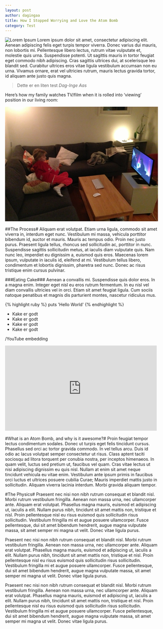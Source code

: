 ```yaml
---
layout: post
author: dagingaa
title: How I Stopped Worrying and Love the Atom Bomb
category: Test
---
```

![Lorem Ipsum](http://placehold.it/750x300 "test")
Lorem ipsum dolor sit amet, consectetur adipiscing elit. Aenean adipiscing felis eget turpis tempor viverra. Donec varius dui mauris, non lobortis mi. Pellentesque libero lectus, rutrum vitae vulputate et, molestie quis urna. Suspendisse potenti. Ut sagittis mauris in tortor feugiat eget commodo nibh adipiscing. Cras sagittis ultrices dui, at scelerisque leo blandit sed. Curabitur ultrices eros vitae ligula vestibulum accumsan non eu urna. Vivamus ornare, erat vel ultricies rutrum, mauris lectus gravida tortor, id aliquam ante justo quis magna.

> Dette er en liten test
> <cite>Dag-Inge Aas</cite>

Here’s how my family watches TV/film when it is rolled into ‘viewing’
position in our living room:

<img src="/assets/img/posts/dogfooding/tv_view_usage.jpg" alt="TV Setup inside">

##The Process#
Aliquam erat volutpat. Etiam urna ligula, commodo sit amet viverra in, interdum eget nunc. Vestibulum mi massa, vehicula porttitor bibendum id, auctor et mauris. Mauris ac tempus odio. Proin nec justo purus. Praesent ligula tellus, rhoncus sed sollicitudin ac, porttitor in nunc. Suspendisse sagittis sollicitudin metus, at iaculis diam vulputate quis. Nam nunc leo, imperdiet eu dignissim a, euismod quis eros. Maecenas lorem ipsum, vulputate in iaculis id, eleifend at mi. Vestibulum tellus libero, condimentum et lobortis dignissim, pharetra sed nunc. Donec ac risus tristique enim cursus pulvinar.

###Eating Cake###
Aenean a convallis mi. Suspendisse quis dolor eros. In a magna enim. Integer eget nisl eu eros rutrum fermentum. In eu nisl vel diam convallis ultricies vel in orci. Etiam sit amet feugiat ligula. Cum sociis natoque penatibus et magnis dis parturient montes, nascetur ridiculus mus.

{% highlight ruby %}
puts 'Hello World'
{% endhighlight %}

- Kake er godt
- Kake er godt
- Kake er godt
- Kake er godt

/YouTube embedding
<iframe src="http://www.youtube.com/embed/vhTMm85G9GE" width="500" height="281" frameborder="0">test</iframe> 

#What is an Atom Bomb, and why is it awesome?#
Proin feugiat tempor lectus condimentum sodales. Donec ut turpis eget felis tincidunt cursus. Phasellus sed orci ac tortor gravida commodo. In vel tellus arcu. Duis id odio ac lacus volutpat semper consectetur ut risus. Class aptent taciti sociosqu ad litora torquent per conubia nostra, per inceptos himenaeos. In quam velit, luctus sed pretium ut, faucibus vel quam. Cras vitae lectus ut nisi adipiscing dignissim eu quis nisl. Nullam at enim sit amet neque tincidunt vehicula eu vitae enim. Vestibulum ante ipsum primis in faucibus orci luctus et ultrices posuere cubilia Curae; Mauris imperdiet mattis justo in sollicitudin. Aliquam viverra lacinia interdum. Morbi gravida aliquam tempor.

#The Physics#
Praesent nec nisi non nibh rutrum consequat et blandit nisl. Morbi rutrum vestibulum fringilla. Aenean non massa urna, nec ullamcorper ante. Aliquam erat volutpat. Phasellus magna mauris, euismod et adipiscing ut, iaculis a elit. Nullam purus nibh, tincidunt sit amet mattis non, tristique et nisl. Proin pellentesque nisl eu risus euismod quis sollicitudin risus sollicitudin. Vestibulum fringilla mi et augue posuere ullamcorper. Fusce pellentesque, dui sit amet bibendum hendrerit, augue magna vulputate massa, sit amet semper mi magna ut velit. Donec vitae ligula purus.

Praesent nec nisi non nibh rutrum consequat et blandit nisl. Morbi rutrum vestibulum fringilla. Aenean non massa urna, nec ullamcorper ante. Aliquam erat volutpat. Phasellus magna mauris, euismod et adipiscing ut, iaculis a elit. Nullam purus nibh, tincidunt sit amet mattis non, tristique et nisl. Proin pellentesque nisl eu risus euismod quis sollicitudin risus sollicitudin. Vestibulum fringilla mi et augue posuere ullamcorper. Fusce pellentesque, dui sit amet bibendum hendrerit, augue magna vulputate massa, sit amet semper mi magna ut velit. Donec vitae ligula purus.

Praesent nec nisi non nibh rutrum consequat et blandit nisl. Morbi rutrum vestibulum fringilla. Aenean non massa urna, nec ullamcorper ante. Aliquam erat volutpat. Phasellus magna mauris, euismod et adipiscing ut, iaculis a elit. Nullam purus nibh, tincidunt sit amet mattis non, tristique et nisl. Proin pellentesque nisl eu risus euismod quis sollicitudin risus sollicitudin. Vestibulum fringilla mi et augue posuere ullamcorper. Fusce pellentesque, dui sit amet bibendum hendrerit, augue magna vulputate massa, sit amet semper mi magna ut velit. Donec vitae ligula purus.

